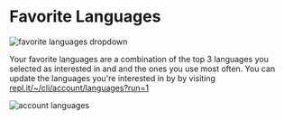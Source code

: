  # Favorite Languages

![favorite languages dropdown](/images/misc/favorite-languages-dropdown.png)

Your favorite languages are a combination of the top 3 languages you selected as interested in and and the ones you use most often. You can update the languages you're interested in by by visiting [repl.it/~/cli/account/languages?run=1](https://repl.it/~/cli/account/languages?run=1)

![account languages](/images/misc/account-languages.png)
